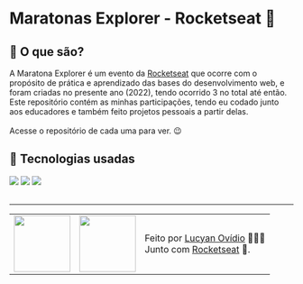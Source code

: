 # Maratonas Explorer - Rocketseat 🚀

## 🤔 O que são?

A Maratona Explorer é um evento da <a href="https://rocketseat.com.br">Rocketseat</a> que ocorre com o propósito de prática e aprendizado das bases do desenvolvimento
web, e foram criadas no presente ano (2022), tendo ocorrido 3 no total até então. <br>
Este repositório contém as minhas participações, tendo eu codado junto aos educadores e também feito projetos pessoais a partir delas. <br><br>
Acesse o repositório de cada uma para ver. 😉

## 🧠 Tecnologias usadas

<div>
    <img src="https://img.shields.io/badge/HTML5-E34F26?style=for-the-badge&logo=html5&logoColor=white" />
    <img src="https://img.shields.io/badge/CSS3-1572B6?style=for-the-badge&logo=css3&logoColor=white" />
    <img src="https://img.shields.io/badge/JavaScript-F7DF1E?style=for-the-badge&logo=javascript&logoColor=black" />
</div>

<br>

---

<table>
  <tr>
    <td>
      <img src="https://github.com/lucyanovidio.png" width="100px" />
    </td>
    <td>
      <img src="https://github.com/rocketseat-education.png" width="100px" />
    </td>
    <td>
      Feito por <a href="https://github.com/lucyanovidio">Lucyan Ovídio</a> 🙋🏿‍♂️
      <br> Junto com <a href="https://rocketseat.com.br">Rocketseat</a> 🚀.
    </td>
  </tr>
</table>
